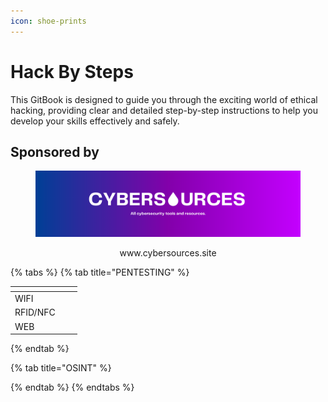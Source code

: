 ```yaml
---
icon: shoe-prints
---
```


# Hack By Steps

This GitBook is designed to guide you through the exciting world of ethical hacking, providing clear and detailed step-by-step instructions to help you develop your skills effectively and safely.

## Sponsored by

<div align="center"><figure><img src=".gitbook/assets/banner cybersources.png" alt=""><figcaption><p>www.cybersources.site</p></figcaption></figure></div>

{% tabs %}
{% tab title="PENTESTING" %}
<table data-view="cards"><thead><tr><th></th><th data-hidden></th><th data-hidden></th></tr></thead><tbody><tr><td>WIFI</td><td></td><td></td></tr><tr><td>RFID/NFC</td><td></td><td></td></tr><tr><td>WEB</td><td></td><td></td></tr></tbody></table>


{% endtab %}

{% tab title="OSINT" %}

{% endtab %}
{% endtabs %}

